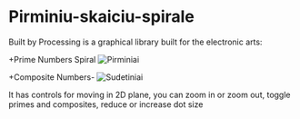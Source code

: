 # Pirminiu-skaiciu-spirale

Built by Processing is a graphical library built for the electronic arts:

+Prime Numbers Spiral
![Pirminiai](https://user-images.githubusercontent.com/57770623/156877267-1cf2c772-740b-4f67-accc-4b294b133b99.png)

+Composite Numbers-
![Sudetiniai](https://user-images.githubusercontent.com/57770623/156877299-dab40e2a-4c55-4bbe-8310-f8f9ff46dba4.png)

It has controls for moving in 2D plane, you can zoom in or zoom out, toggle primes and composites, reduce or increase dot size  
